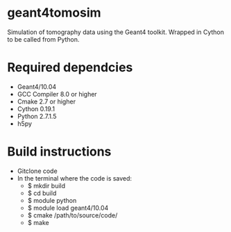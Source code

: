 # geant4tomosim
Simulation of tomography data using the Geant4 toolkit. Wrapped in Cython to be called from Python.

# Required dependcies
- Geant4/10.04
- GCC Compiler 8.0 or higher
- Cmake 2.7 or higher
- Cython 0.19.1
- Python 2.7.1.5
- h5py

# Build instructions
- Gitclone code 
- In the terminal where the code is saved:
  - $ mkdir build
  - $ cd build
  - $ module python 
  - $ module load geant4/10.04
  - $ cmake /path/to/source/code/
  - $ make

